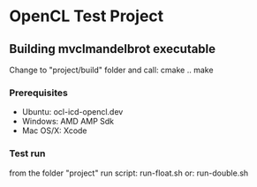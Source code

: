 # OpenCL Test Project

## Building mvclmandelbrot executable
Change to "project/build" folder and call:
    cmake ..
    make

### Prerequisites
* Ubuntu: ocl-icd-opencl.dev
* Windows: AMD AMP Sdk
* Mac OS/X: Xcode


### Test run
from the folder "project" run script:
    run-float.sh
or:
    run-double.sh

